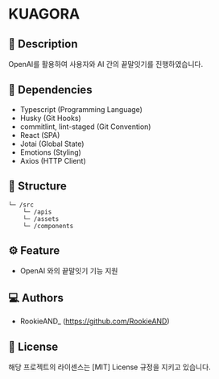 # KUAGORA

## 📑 Description

OpenAI를 활용하여 사용자와 AI 간의 끝말잇기를 진행하였습니다.

## 🧱 Dependencies

- Typescript (Programming Language)
- Husky (Git Hooks)
- commitlint, lint-staged (Git Convention)
- React (SPA)
- Jotai (Global State)
- Emotions (Styling)
- Axios (HTTP Client)

## 📂 Structure

```
└─ /src
    └─ /apis
    └─ /assets
    └─ /components
```

## ⚙️ Feature

- OpenAI 와의 끝말잇기 기능 지원

## 💻 Authors

- RookieAND\_ (https://github.com/RookieAND)

## 🔐 License

해당 프로젝트의 라이센스는 [MIT] License 규정을 지키고 있습니다.

